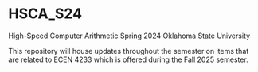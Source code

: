# HSCA_S24
High-Speed Computer Arithmetic Spring 2024
Oklahoma State University

This repository will house updates throughout the semester on items that are related to ECEN 4233 which is offered during the Fall 2025 semester.

